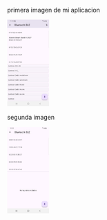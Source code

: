 <p> primera imagen de mi aplicacion </p>
<img src="/1.jpg" alt="Descripción de la imagen" height="200px" />
<p> segunda imagen </p>
<img src="/2.jpg" alt="Descripción de la imagen" height="200px" />

